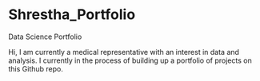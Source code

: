# Shrestha_Portfolio
Data Science Portfolio

Hi, I am currently a medical representative with an interest in data and analysis. 
I currently in the process of building up a portfolio of projects on this Github repo.
